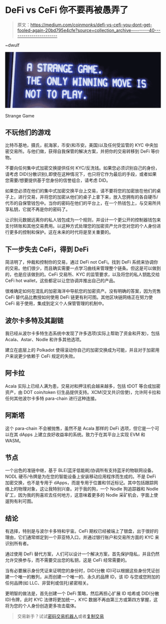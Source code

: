 # DeFi vs CeFi 你不要再被愚弄了

> 原文：<https://medium.com/coinmonks/defi-vs-cefi-you-dont-get-fooled-again-20bd795e4cfe?source=collection_archive---------40----------------------->

~dwulf

![](img/7d859510c33e4f1cbc13499084300cba.png)

Strange Game

## **不玩他们的游戏**

比特币基地，摄氏，航海家，币安(和币安。美国)以及任何受监管的 KYC 中央加密交易所。与他们做，获得自我保管的解决方案，并把你的交易转移到 DeFi 等价物。

不要向任何集中式加密交换提供任何 KYC/反洗钱。如果您必须识别自己的身份，请考虑 DID(分散识别),即使在这种情况下，也只将它作为最后的手段，或者如果您需要/想要提供基于您身份的信誉组合，请考虑 DID。

如果您必须在他们的集中式加密交换平台上交易，请不要将您的加密放在他们的桌子上，进行交易，并将您的加密从他们的桌子上拿下来，放入您拥有的各自硬币/代币的自保管钱包中。当你的密码在他们的平台上，在一个热钱包上，与交易所共享私钥，它就不再是你的密码了。

让识别元数据远离你的私人钱包成为一个规则，并设计一个更公开的控制器钱包来支付转账和其他交易费用。以这种方式处理您的加密资产允许您对您的个人身份进行更多的控制和保护。这在未来的时代将是至关重要的。

## **下一步失去 CeFi，得到 DeFi**

简洁明了，仲裁和控制你的交易，通过 DeFi not CeFi。找到 DeFi 系统来协调你的交易。他们很少，而且确实需要一点学习曲线来管理整个链条。但这是可以做到的，也是应该做到的。CeFi 交易所、KYC 的监管要求，以及将您的私人钥匙交给 CeFi hot wallet，这些都足以让您协调并推出自己的产品。

很难确定如何在混乱的加密海洋中导航您的加密资产。没有明确的答案，因为兜售 CeFi 替代品比教授如何使用 DeFi 链更有利可图。其他区块链网络正在努力使 CeFi 易于使用，集成到定义个人保管管理的机制中。

## **波尔卡多特及其副链**

我已经从波尔卡多特生态系统中发现了许多选项(实际上帮助了资金和开发)，包括 Acala、Astar、Nodle 和许多其他选项。

建立在底层上的 Polkadot 使得滚动你自己的加密交换成为可能，并且对于加密用户来说更少依赖于 CeFi 规定的失败。

## **阿卡拉**

Acala 实际上已经人满为患，交易对和押注机会越来越多，包括 tDOT 等合成加密资产，由 DOT coin/token 衍生品提供支持。XCM(交叉共识信使)，允许阿卡拉和任何其他波尔卡多特 para-chain 进行这种连接。

## **阿斯塔**

这个 para-chain 不会被抛售，虽然不是 Acala 那样的 DeFi 选项，但它是一个可以在其 dApps 上建立良好收益率的系统。致力于在其平台上实现 EVM 和 WASM。

## **节点**

一个出色的准链中继，基于 BLE(蓝牙低能耗)协调所有支持蓝牙的物联网设备。NODL 硬币/令牌是为在您的智能设备上安装移动应用程序而生成的。不是 DeFi 加密交换，也不是专用于 dApps，而是专用于位置和邻近标记。其中包括跟踪网络上的物理对象，这让我特别兴奋。对于我的狗，一个 Nodle 狗追踪器和 Nodle 矿工，因为我的狗喜欢去任何地方，这意味着更多的 Nodle 采矿机会，字面上使遛狗有利可图。

## 结论

有选择，特别是与波尔卡多特和宇宙。CeFi 期权已经被端上了银盘，出于很好的理由，它们通常绑定到一个菲亚特入口，并通过银行账户和交易所方面的 KYC 来识别所有者。

通过使用 DeFi 替代方案，人们可以设计一个解决方案，首先保护隐私，并且仍然允许交换参与，而不需要交出您的私钥，这是 CeFi 经常需要的。

当有必要展示身份凭证来证明您的身份时，DID(分散 ID)可以根据这些身份凭证创建一个唯一的散列，从而创建一个唯一的、永久的品牌 ID，该 ID 与您或您附加的任何品牌(如 LLC、非营利或信托)紧密相关。

更明智的做法是，首先创建一个 DeFi 策略，然后再担心扩展 ID 哈希或 DID(分散 ID)令牌，此时 KYC 法律将更加统一，KYC 数据不再由第三方或第四方掌握，这将为您的个人身份创造更多攻击载体。

> 交易新手？试试[密码交易机器人](/coinmonks/crypto-trading-bot-c2ffce8acb2a)或者[复制交易](/coinmonks/top-10-crypto-copy-trading-platforms-for-beginners-d0c37c7d698c)